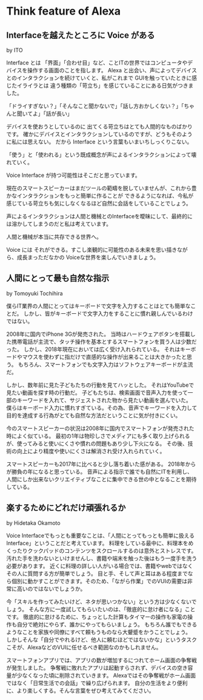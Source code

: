 # Think feature of Alexa

## Interfaceを越えたところに Voice がある
by ITO

Interface とは 「界面」「合わせ目」など、ことITの世界ではコンピュータやデバイスを操作する画面のことを指します。
Alexa と出会い、声によってデバイスとのインタラクションを続けていくと、私がこれまで GUIを触っていたときに感じたイライラとは
違う種類の「苛立ち」を感じていることにある日気がつきました。

「ドライすぎない？」「そんなこと聞かないで」「話し方おかしくない？」「ちゃんと聞いてよ」「話が長い」

デバイスを使おうとしているのに 出てくる苛立ちはとても人間的なものばかりです。
確かにデバイスとインタラクションしているのですが、どうもそのように私には思えない。
だから Interface という言葉もいまいちしっくりこない。

「使う」と「使われる」という既成概念が声によるインタラクションによって壊れていく。

Voice Interface が持つ可能性はそこだと思っています。

現在のスマートスピーカーはまだツールの範疇を脱していませんが、これから豊かなインタラクションをもっと簡単に作ることが
できるようになれば、今私が感じている苛立ちも気にしなくなるほど自然に会話をしていることでしょう。

声によるインタラクションは人間と機械とのInterfaceを曖昧にして、最終的には溶かしてしまうのだと私は考えています。

人間と機械が本当に共存できる世界へ。

Voice には それができる。すこし楽観的に可能性のある未来を思い描きながら、成長まっただなかの
Voiceな世界を楽しんでいきましょう。

## 人間にとって最も自然な指示
by Tomoyuki Tochihira

僕らIT業界の人間にとってはキーボードで文字を入力することはとても簡単なことだ。
しかし、皆がキーボードで文字入力をすることに慣れ親しんでいるわけではない。

2008年に国内でiPhone 3Gが発売された。
当時はハードウェアボタンを搭載した携帯電話が主流で、タッチ操作を基本とするスマートフォンを買う人は少数だった。
しかし、2018年現在においては広く受け入れられている。
それはキーボードやマウスを使わずに指だけで直感的な操作が出来ることは大きかったと思う。
もちろん、スマートフォンでも文字入力はソフトウェアキーボードが主流だ。

しかし、数年前に見た子どもたちの行動を見てハッとした。
それはYouTubeで見たい動画を探す時の行動だ。
子どもたちは、検索画面で音声入力を使って一部のキーワードを入れて、サジェストされた物から見たい動画を選んでいた。
僕らはキーボード入力に慣れすぎている。その為、音声でキーワードを入力して目的を達成する行為がとても自然な方法だということに気が付きにくい。

今のスマートスピーカーの状況は2008年に国内でスマートフォンが発売された時によく似ている。
最初の1年は物珍しさでメディアにも多く取り上げられるが、使ってみると使いにくさや慣れの問題もあり少し下火になる。
その後、技術の向上により精度や使いにくさは解消され受け入れられていく。

スマートスピーカーも2017年に比べると少し落ち着いた感がある。
2018年からが勝負の年になると思っている。
音声による指示で誰でも自然にITを利用し、人間にしか出来ないクリエイティブなことに集中できる世の中となることを期待している。

## 楽するためにどれだけ頑張れるか
by Hidetaka Okamoto

Voice Interfaceでもっとも重要なことは、「人間にとってもっとも簡単に扱えるInterface」ということだと考えています。
料理をしている最中に、料理本をめくったりクックパッドのコンテンツをスクロールするのは意外とストレスです。
汚れた手を洗わないといけませんし、書籍や端末を触った後はもう一度手を洗う必要があります。
近くに料理の詳しい人がいる場合では、書籍やwebではなくその人に質問する方が簡単でしょう。
目と手、そして声と耳はある程度までなら個別に動かすことができます。そのため、「ながら作業」でのVUIの需要は非常に高いのではないでしょうか。

今「スキルを作ってみたいけど、ネタが思いつかない」という方は少なくないでしょう。
そんな方に一度試してもらいたいのは、「徹底的に怠け者になる」ことです。
徹底的に怠けるために、ちょっとした計算もタイマーの操作も家電の操作も自分で絶対にやらず、誰かにやってもらいましょう。
もちろん誰でもできるようなことを家族や同僚にすべて頼もうものなら大顰蹙をかうことでしょう。
しかしそんな「自分でやれるけど、他人に頼むほどではないかな」というタスクこそが、AlexaなどのVUIに任せるべき範囲なのかもしれません。

スマートフォンアプリでは、アプリの数が増加するにつれてホーム画面の争奪戦が発生しました。
争奪戦に敗れたアプリは起動すらされず、デバイスの空き容量が少なくなった頃に削除されていきます。
Alexaではその争奪戦がホーム画面ではなく「日常生活での会話」で繰り広げられます。
自分の生活をより便利に、より楽しくする。そんな言葉をぜひ考えてみてください。

